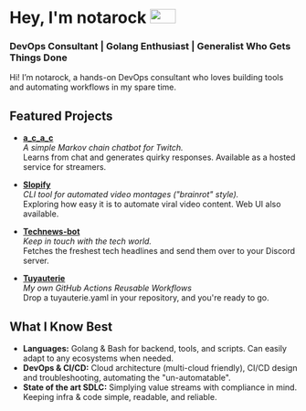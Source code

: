 # Hey, I'm notarock <img src="https://github.com/user-attachments/assets/7c426aa9-1348-4f88-aca8-729296816f3e" height="25" width="45" />

### DevOps Consultant | Golang Enthusiast | Generalist Who Gets Things Done

Hi! I’m notarock, a hands-on DevOps consultant who loves building tools and automating workflows in my spare time.

## Featured Projects

- **[a_c_a_c](https://github.com/notarock/a_c_a_c)**  
  _A simple Markov chain chatbot for Twitch._  
  Learns from chat and generates quirky responses. Available as a hosted service for streamers.

- **[Slopify](https://rochdamour.com/projects/slopify/)**  
  _CLI tool for automated video montages ("brainrot" style)._  
  Exploring how easy it is to automate viral video content. Web UI also available.

- **[Technews-bot](https://github.com/notarock/technews-bot)**  
  _Keep in touch with the tech world._  
  Fetches the freshest tech headlines and send them over to your Discord server.

- **[Tuyauterie](https://github.com/notarock/tuyauterie)**  
  _My own GitHub Actions Reusable Workflows_  
  Drop a tuyauterie.yaml in your repository, and you're ready to go.

## What I Know Best

- **Languages:** Golang & Bash for backend, tools, and scripts. Can easily adapt to any ecosystems when needed.
- **DevOps & CI/CD:** Cloud architecture (multi-cloud friendly), CI/CD design and troubleshooting, automating the "un-automatable".
- **State of the art SDLC:** Simplying value streams with compliance in mind. Keeping infra & code simple, readable, and reliable.

